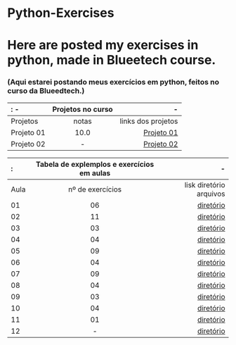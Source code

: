 # Python-Exercises

# Here are posted my exercises in python, made in Blueetech course.
### (Aqui estarei postando meus exercícios em python, feitos no curso da Blueedtech.)
 

          
:   -    | Projetos no curso |        -
:---------|:-------:|----------------:
Projetos  | notas  | links dos projetos
Projeto 01|10.0    |<a href="https://github.com/HIKARO-290/Python-Exercises/blob/main/projetos/Projeto_01_%E2%80%93_Detetive.ipynb">Projeto 01</a>
Projeto 02| -      |<a href="https://github.com/HIKARO-290/Python-Exercises/blob/main/projetos/Projeto_02_jogo_Jokenpo.py">Projeto 02</a>


:  |Tabela de explemplos e exercícios em aulas|  -
:---------|:---------:|----------------:
Aula | nº de exercícios | lisk diretório arquivos
01 | 06 | <a href="">diretório</a>
02 | 11 | <a href="">diretório</a>
03 | 03 | <a href="">diretório</a>
04 | 04 | <a href="">diretório</a>
05 | 09 | <a href="">diretório</a>
06 | 04 | <a href="">diretório</a>
07 | 09 | <a href="">diretório</a>
08 | 04 | <a href="">diretório</a>
09 | 03 | <a href="">diretório</a>
10 | 04 | <a href="">diretório</a>
11 | 01 | <a href="">diretório</a>
12 | - | <a href="">diretório</a>


</center>
